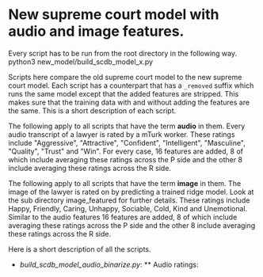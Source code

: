 # New supreme court model with audio and image features.

Every script has to be run from the root directory in the following way.
python3 new_model/build_scdb_model_x.py

Scripts here compare the old supreme court model to the new supreme court model.
Each script has a counterpart that has a ``_removed`` suffix which runs the same
model except that the added features are stripped. This makes sure that the
training data with and without adding the features are the same. This is a short
description of each script.

The following apply to all scripts that have the term **audio** in them.
Every audio transcript of a lawyer is rated by a mTurk worker. These ratings
include "Aggressive", "Attractive", "Confident", "Intelligent", "Masculine",
"Quality", "Trust" and "Win". For every case, 16 features are added, 
8 of which include averaging these ratings across the P side and the other 8
include averaging these ratings across the R side.

The following apply to all scripts that have the term **image** in them.
The image of the lawyer is rated on by predicting a trained ridge model. Look at
the sub directory image_featured for further details. These ratings include
Happy, Friendly, Caring, Unhappy, Sociable, Cold, Kind and Unemotional. Similar to
the audio features 16 features are added, 8 of which include averaging these ratings
across the P side and the other 8 include averaging these ratings across the R side.

Here is a short description of all the scripts.

* *build_scdb_model_audio_binarize.py*:
  ** Audio ratings: